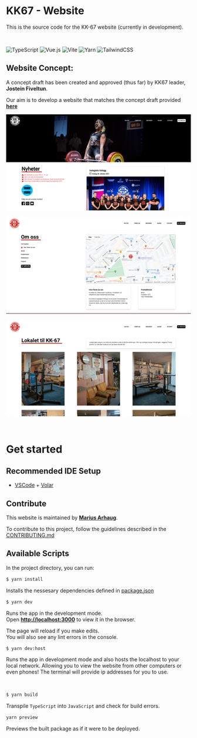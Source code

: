 # KK67 - Website

This is the source code for the KK-67 website (currently in development).

<br >

![TypeScript](https://img.shields.io/badge/typescript-%23007ACC.svg?style=for-the-badge&logo=typescript&logoColor=white)
![Vue.js](https://img.shields.io/badge/vuejs-%2335495e.svg?style=for-the-badge&logo=vuedotjs&logoColor=%234FC08D)
![Vite](https://img.shields.io/badge/Vite-B73BFE?style=for-the-badge&logo=vite&logoColor=FFD62E)
![Yarn](https://img.shields.io/badge/yarn-%232C8EBB.svg?style=for-the-badge&logo=yarn&logoColor=white)
![TailwindCSS](https://img.shields.io/badge/Tailwind_CSS-38B2AC?style=for-the-badge&logo=tailwind-css&logoColor=white)

## Website Concept:

A concept draft has been created and approved (thus far) by KK67 leader, **Jostein Fiveltun**.

Our aim is to develop a website that matches the concept draft provided [**here**](./assets/)

![front.png](assets/front.png)

![location.png](assets/location.png)

![photos.png](assets/photos.png)

<br >

# Get started

## Recommended IDE Setup

- [VSCode](https://code.visualstudio.com/) + [Volar](https://marketplace.visualstudio.com/items?itemName=johnsoncodehk.volar)

## Contribute

This website is maintained by [**Marius Arhaug**](https://www.github.com/MariusArhaug).

To contribute to this project, follow the guidelines described in the [CONTRIBUTING.md](./CONTRIBUTING.md)

## Available Scripts

In the project directory, you can run:

```sh
$ yarn install
```

Installs the nessesary dependencies defined in [package.json](package.json)

```sh
$ yarn dev
```

Runs the app in the development mode.\
Open [**http://localhost:3000**](http://localhost:3000) to view it in the browser.

The page will reload if you make edits.\
You will also see any lint errors in the console.

```sh
$ yarn dev:host
```

Runs the app in development mode and also hosts the localhost to your local network. Allowing you to view the website from other computers or even phones! The terminal will provide ip addresses for you to use.

<br >

```sh
$ yarn build
```

Transpile `TypeScript` into `JavaScript` and check for build errors.

```sh
yarn preview
```

Previews the built package as if it were to be deployed.
